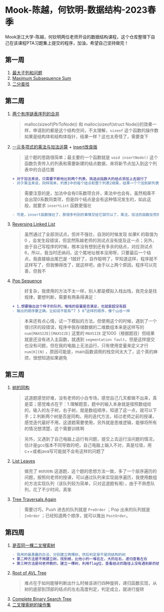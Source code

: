 # Mook-陈越，何钦明-数据结构-2023春季
Mook浙江大学-陈越，何钦明两位老师开设的数据结构课程，这个仓库整理下自己在该课程PTA习题集上提交的程序，加油，希望自己坚持做完！
## 第一周
1. [最大子列和问题](MSSum.c)
2. [Maximum Subsequence Sum](MSSumPlus.c)
3. [二分查找](BisMethod.c)

## 第二周
1. [两个有序链表序列的合并](Merge1.c)
    > malloc(sizeof(PtrToNode)) 和 malloc(sizeof(struct Node))的效果一样，申请到的都是这个结构空间，不太理解，`sizeof` 这个函数的操作数如果是结构体和结构体指针，结果一样？这也太奇怪了，需要查下
2. [一元多项式的乘法与加法运算](AddMultiList.c) + [insert改良版](AddMultiList1.c)
    > 这个题的思路很简单；最主要的一个函数就是 `void insertNode()` 这个函数负责传入的列表和需要新建的结点数据，来将新节点加入到这个列表中的合适位置
    
    ```diff
    + 对于加法来说，只需要不断地比较两个列表，挑选出指数大的结点添加上去就行了
    - 对于乘法来说，同样简单，列表1中的每个结点和整个列表2相乘，结果一个个加到新列表中
    ```

    > 需要注意的是，加法中会有0系数项合并，乘法中也会有，虽然相乘不会出现0系数同类项，但是四个结点是会有这种情况发生的，如此这般，就要求 `insertList` 函数更强壮

    ```diff
    - 可是，insert函数强壮了，那很多判别的事情交给它就可以了，乘法，加法的函数反而简单了，因此，就要对整体函数进行改良了；其实说是改良，也就是把加法函数中的判定条件直接删了，计算加法结果，就傻傻地一个个结点添加就行了，至于结点放在哪儿，结点合并，结点删除，全交给 insert 函数就好了
    ```
3. [Reversing Linked List](ReversingList.c)
    > 虽然通过了全部测试点，但并不强壮，自测的时候发现 如果K 的取值为 0 ，会发生段错误，但显然陈越老师的测试点没有提及这一点；另外，由于自己写程序的时候，根本没有想到还有多余的结点，对应测试点6，所以，我当时还纳闷，这个尾地址根本没用呀，只要最后一个结点，我直接输出尾巴是 -1就好了，自作聪明了，早知道这样，程序就不这样写了，但我懒得改了，就这样吧，由于以上两个原因，程序可以完善，但我不
4. [Pop Sequence](PopSequence.c)
    > 好复杂，我使用的方法不太一样，别人都是模拟入栈出栈，我完全是找规律，要想判断，需要有两条得满足：
    ```diff
    + 1.想要输出这个样子的队列，堆栈的容量是否满足，也就是超没有超
    - 输出的顺序要正确，比如说不能有“7 5 6”这样的顺序，像个山谷一样
    ```
    > 本来还有点心情，试一下模拟的方法，但使用这个的时候，遇到了一个很讨厌的段错误，程序中我存储数据的二维数组本来是这样写的 `num[MAXSIZE][MAXSIZE]` 这里的 `MAXSIZE` 定1000（根据题目）但结果就是还没有进入主函数，就遇到 `segmentation fault`，但是这样提交也没有问题，但在我的电脑上无法运行，只有使用变量来定义才行 `num[K][N]` ，原因可能是，main函数调用的栈空间太大了，这个真的麻烦，很想知道如果避免

## 第三周
1. [树的同构](IsomorphicTree.c)
    > 这道题感觉好难，没有老师的小白专场，感觉自己几天都做不出来，真是菜；感觉难点在于：1.理解题意，题中的输入本身就是按照数组给的，输入的左子树，右子树，就是数组顺序，知道了这一点，就可以下手；2.判断两个树是否是同构，用的迭代方法，经过老师之前的授课，感觉迭代最好不用，这道题需要使用，另外就是思维逻辑，能够将所有的情况想清楚，这个需要训练啊

    > 另外，又遇到了自己电脑上运行有问题，提交上去运行没问题的情况，估计是gcc版本不同导致的吧，自己电脑上输入不对，真是垃圾，用c++或者java写可能就不会有这样的问题了
2. [List Leaves](ListLeaves.c)
    > 做完了 `树的同构` 这道题，这个题的思想方法一致，多了一个层序遍历的问题，按照何老师的授课，可以通过队列来实现层序遍历，我使用数组的方法实现队列（该队列较为简单，只对这道题有用），由于不熟悉队列，花了不少时间，真笨
3. [Tree Traversals Again](TTraAgain.c)
    > 需要讨巧，Push 进去的队列就是 `PreOrder` ；Pop 出来的队列就是 `InOrder` ；已经知道两个顺序，就可以推出 `PostOrder`。

## 第四周
1. [是否同一棵二叉搜索树](IsSameTree.c)
    ```diff
    - 我用的最愚蠢的办法，分别建立两棵树，然后判定是不是同结构的树
    + 第二种方法是不用建立树，找到根，比他小的一堆在左，大的在右，递归查看左右
    + 第三种方法是何老师教的，建立一棵树，利用flag位，查看结点的路径上没有遇到新的结点，那么就是一样的树
    ```
2. [Root of AVL Tree](RootAVLTree.c)
    > 难点在于如何能够判断出什么时候该进行四种旋转，递归函数实现，从树的底部到顶部的结点的左右高度判定，判定成立，就进行旋转
3. [Complete Binary Search Tree]()
4. [二叉搜索树的操作集]()
